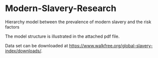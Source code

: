 # Modern-Slavery-Research
Hierarchy model between the prevalence of modern slavery and the risk factors

The model structure is illustrated in the attached pdf file.

Data set can be downloaded at https://www.walkfree.org/global-slavery-index/downloads/.
